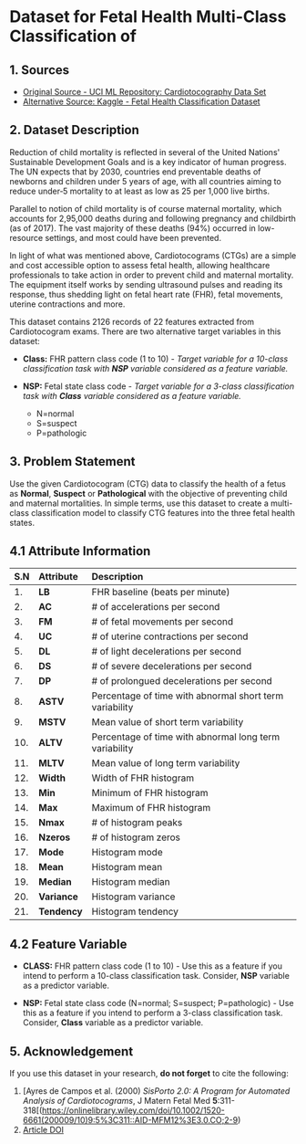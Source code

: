 # Dataset for Fetal Health Multi-Class Classification of  

## 1. Sources 

- [Original Source - UCI ML Repository: Cardiotocography Data Set](https://archive.ics.uci.edu/ml/datasets/cardiotocography)
- [Alternative Source: Kaggle - Fetal Health Classification Dataset](https://www.kaggle.com/datasets/andrewmvd/fetal-health-classification)

## 2. Dataset Description

Reduction of child mortality is reflected in several of the United Nations' Sustainable Development Goals and is a key indicator of human 
progress. The UN expects that by 2030, countries end preventable deaths of newborns and children under 5 years of age, with all countries 
aiming to reduce under‑5 mortality to at least as low as 25 per 1,000 live births.

Parallel to notion of child mortality is of course maternal mortality, which accounts for 2,95,000 deaths during and following pregnancy 
and childbirth (as of 2017). The vast majority of these deaths (94%) occurred in low-resource settings, and most could have been prevented.

In light of what was mentioned above, Cardiotocograms (CTGs) are a simple and cost accessible option to assess fetal health, allowing healthcare 
professionals to take action in order to prevent child and maternal mortality. The equipment itself works by sending ultrasound pulses and reading 
its response, thus shedding light on fetal heart rate (FHR), fetal movements, uterine contractions and more.

This dataset contains 2126 records of 22 features extracted from Cardiotocogram exams. There are two alternative target variables in this dataset: 

- **Class:** FHR pattern class code (1 to 10) - *Target variable for a 10-class classification task with **NSP** variable considered as a feature variable.*

- **NSP:** Fetal state class code -  *Target variable for a 3-class classification task with **Class** variable considered as a feature variable.*
  - N=normal
  - S=suspect
  - P=pathologic 

## 3. Problem Statement

Use the given Cardiotocogram (CTG) data to classify the health of a fetus as **Normal**, **Suspect** or **Pathological** with the objective of 
preventing child and maternal mortalities. In simple terms, use this dataset to create a multi-class classification model to classify CTG features 
into the three fetal health states.

## 4.1 Attribute Information

| S.N | Attribute | Description |
| :--- | :--- | :--- |
| 1. | **LB** | FHR baseline (beats per minute) |
| 2. | **AC** | # of accelerations per second |
| 3. | **FM** | # of fetal movements per second |
| 4. | **UC** | # of uterine contractions per second |
| 5. | **DL** | # of light decelerations per second |
| 6. | **DS** | # of severe decelerations per second |
| 7. | **DP** | # of prolongued decelerations per second |
| 8. | **ASTV** | Percentage of time with abnormal short term variability |
| 9. | **MSTV** | Mean value of short term variability |
| 10. | **ALTV** | Percentage of time with abnormal long term variability |
| 11. | **MLTV** | Mean value of long term variability |
| 12. | **Width** | Width of FHR histogram |
| 13. | **Min** | Minimum of FHR histogram |
| 14. | **Max** | Maximum of FHR histogram |
| 15. | **Nmax** | # of histogram peaks |
| 16. | **Nzeros** | # of histogram zeros |
| 17. | **Mode** | Histogram mode |
| 18. | **Mean** | Histogram mean |
| 19. | **Median** | Histogram median |
| 20. | **Variance** | Histogram variance |
| 21. | **Tendency** | Histogram tendency |

## 4.2 Feature Variable

- **CLASS:** FHR pattern class code (1 to 10) - Use this as a feature if you intend to perform a 10-class classification task. Consider, **NSP** variable as a predictor variable.

- **NSP:** Fetal state class code (N=normal; S=suspect; P=pathologic) - Use this as a feature if you intend to perform a 3-class classification task. Consider, **Class** variable as a predictor variable.


## 5. Acknowledgement

If you use this dataset in your research, **do not forget** to cite the following: 
1. [Ayres de Campos et al. (2000) *SisPorto 2.0: A Program for Automated Analysis of Cardiotocograms*, J Matern Fetal Med **5**:311-318[(https://onlinelibrary.wiley.com/doi/10.1002/1520-6661(200009/10)9:5%3C311::AID-MFM12%3E3.0.CO;2-9)
2. [Article DOI](https://doi.org/10.1002/1520-6661(200009/10)9:5%3C311::AID-MFM12%3E3.0.CO;2-9)

